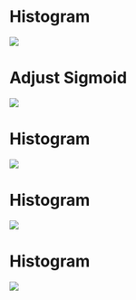 # Histogram
![](https://github.com/MohammadMahdiOmid/Virtual-Irrigation/blob/master/Image_processing/image_inhancement/images/Histogram.png)

# Adjust Sigmoid
![](https://github.com/MohammadMahdiOmid/Virtual-Irrigation/blob/master/Image_processing/image_inhancement/images/adj_sigmoid.png)

# Histogram
![](https://github.com/MohammadMahdiOmid/Virtual-Irrigation/blob/master/Image_processing/image_inhancement/images/Histogram.png)
# Histogram
![](https://github.com/MohammadMahdiOmid/Virtual-Irrigation/blob/master/Image_processing/image_inhancement/images/Histogram.png)
# Histogram
![](https://github.com/MohammadMahdiOmid/Virtual-Irrigation/blob/master/Image_processing/image_inhancement/images/Histogram.png)

